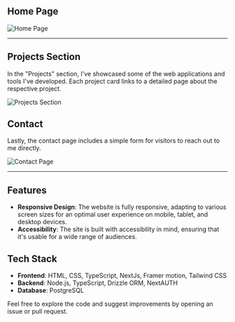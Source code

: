 ## Home Page

![Home Page]([https://your-image-link.com/home-page.png](https://drive.google.com/file/d/1MvidZcaJ0-8-B9KctYcXbMAN9wYEdpKO/view?usp=drive_link))

---

## Projects Section

In the "Projects" section, I've showcased some of the web applications and tools I've developed. Each project card links to a detailed page about the respective project.

![Projects Section](https://drive.google.com/file/d/1MvidZcaJ0-8-B9KctYcXbMAN9wYEdpKO/view)


## Contact

Lastly, the contact page includes a simple form for visitors to reach out to me directly.

![Contact Page](https://your-image-link.com/contact-page.png)

---

## Features

- **Responsive Design**: The website is fully responsive, adapting to various screen sizes for an optimal user experience on mobile, tablet, and desktop devices.
- **Accessibility**: The site is built with accessibility in mind, ensuring that it's usable for a wide range of audiences.

## Tech Stack

- **Frontend**: HTML, CSS, TypeScript, NextJs, Framer motion, Tailwind CSS
- **Backend**: Node.js, TypeScript, Drizzle ORM, NextAUTH 
- **Database**: PostgreSQL

Feel free to explore the code and suggest improvements by opening an issue or pull request.


